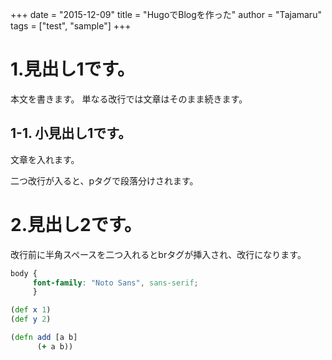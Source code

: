 +++
date    = "2015-12-09"
title   = "HugoでBlogを作った"
author  = "Tajamaru"
tags    = ["test", "sample"]
+++

# 1.見出し1です。
本文を書きます。
単なる改行では文章はそのまま続きます。

## 1-1. 小見出し1です。
文章を入れます。

二つ改行が入ると、pタグで段落分けされます。

# 2.見出し2です。
改行前に半角スペースを二つ入れるとbrタグが挿入され、改行になります。

~~~css
body {
     font-family: "Noto Sans", sans-serif;
     }
~~~

  
~~~clojure
(def x 1)
(def y 2)

(defn add [a b]
      (+ a b))

~~~

